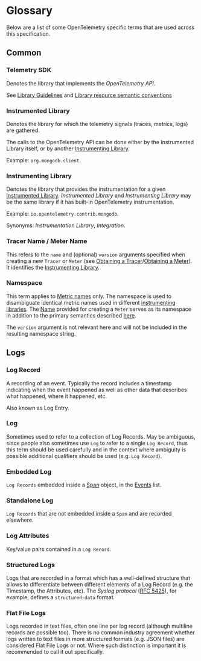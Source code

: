 # Glossary

Below are a list of some OpenTelemetry specific terms that are used across this specification.

## Common

### Telemetry SDK

Denotes the library that implements the *OpenTelemetry API*.

See [Library Guidelines](library-guidelines.md#sdk-implementation) and [Library resource semantic conventions](resource/semantic_conventions/README.md#telemetry-sdk)

<a name="instrumented_library"></a>

### Instrumented Library

Denotes the library for which the telemetry signals (traces, metrics, logs) are gathered.

The calls to the OpenTelemetry API can be done either by the Instrumented Library itself, or by another [Instrumenting Library](#instrumenting_library).

Example: `org.mongodb.client`.

<a name="instrumenting_library"></a>

### Instrumenting Library

Denotes the library that provides the instrumentation for a given [Instrumented Library](#instrumented_library).
*Instrumented Library* and *Instrumenting Library* may be the same library if it has built-in OpenTelemetry instrumentation.

Example: `io.opentelemetry.contrib.mongodb`.

Synonyms: *Instrumentation Library*, *Integration*.

<a name="name"></a>

### Tracer Name / Meter Name

This refers to the `name` and (optional) `version` arguments specified when creating a new `Tracer` or `Meter` (see [Obtaining a Tracer](trace/api.md#obtaining-a-tracer)/[Obtaining a Meter](metrics/api-user.md#obtaining-a-meter)).
It identifies the [Instrumenting Library](#instrumenting_library).

### Namespace

This term applies to [Metric names](metrics/api-user.md#metric-names) only.
The namespace is used to disambiguate identical metric names used in different [instrumenting libraries](#instrumenting_library).
The [Name](#name) provided for creating a `Meter` serves as its namespace in addition to the primary semantics described [here](#name).

The `version` argument is not relevant here and will not be included in the resulting namespace string.

## Logs

### Log Record

A recording of an event.
Typically the record includes a timestamp indicating when the event happened as well as other data that describes what happened, where it happened, etc.

Also known as Log Entry.

### Log

Sometimes used to refer to a collection of Log Records.
May be ambiguous, since people also sometimes use `Log` to refer to a single `Log Record`, thus this term should be used carefully and in the context where ambiguity is possible additional qualifiers should be used (e.g. `Log Record`).

### Embedded Log

`Log Records` embedded inside a [Span](trace/api.md#span) object, in the [Events](trace/api.md#add-events) list.

### Standalone Log

`Log Records` that are not embedded inside a `Span` and are recorded elsewhere.

### Log Attributes

Key/value pairs contained in a `Log Record`.

### Structured Logs

Logs that are recorded in a format which has a well-defined structure that allows to differentiate between different elements of a Log Record (e.g. the Timestamp, the Attributes, etc).
The _Syslog protocol_ ([RFC 5425](https://tools.ietf.org/html/rfc5424)), for example, defines a `structured-data` format.

### Flat File Logs

Logs recorded in text files, often one line per log record (although multiline records are possible too).
There is no common industry agreement whether logs written to text files in more structured formats (e.g. JSON files) are considered Flat File Logs or not.
Where such distinction is important it is recommended to call it out specifically.
